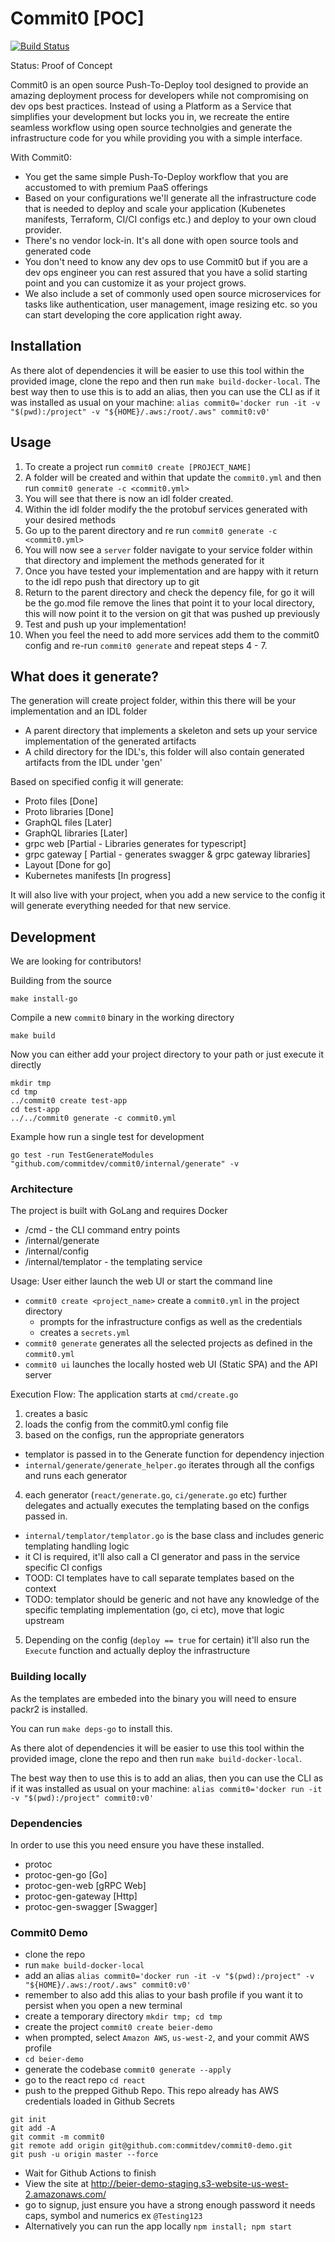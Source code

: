# Commit0 [POC]

[![Build Status](https://travis-ci.org/commitdev/commit0.svg)](https://travis-ci.org/commitdev/commit0)

Status: Proof of Concept

Commit0 is an open source Push-To-Deploy tool designed to provide an amazing deployment process for developers while not compromising on dev ops best practices. Instead of using a Platform as a Service that simplifies your development but locks you in, we recreate the entire seamless workflow using open source technolgies and generate the infrastructure code for you while providing you with a simple interface.

With Commit0:
- You get the same simple Push-To-Deploy workflow that you are accustomed to with premium PaaS offerings
- Based on your configurations we'll generate all the infrastructure code that is needed to deploy and scale your application (Kubenetes manifests, Terraform, CI/CI configs etc.) and deploy to your own cloud provider.
- There's no vendor lock-in. It's all done with open source tools and generated code
- You don't need to know any dev ops to use Commit0 but if you are a dev ops engineer you can rest assured that you have a solid starting point and you can customize it as your project grows.
- We also include a set of commonly used open source microservices for tasks like authentication, user management, image resizing etc. so you can start developing the core application right away.

## Installation

As there alot of dependencies it will be easier to use this tool within the provided image, clone the repo and then run `make build-docker-local`.
The best way then to use this is to add an alias, then you can use the CLI as if it was installed as usual on your machine:
`alias commit0='docker run -it -v "$(pwd):/project" -v "${HOME}/.aws:/root/.aws" commit0:v0'`

## Usage

1) To create a project run `commit0 create [PROJECT_NAME]`
2) A folder will be created and within that update the `commit0.yml` and then run `commit0 generate -c <commit0.yml>`
3) You will see that there is now an idl folder created.
4) Within the idl folder modify the the protobuf services generated with your desired methods
5) Go up to the parent directory and re run `commit0 generate -c <commit0.yml>`
6) You will now see a `server` folder navigate to your service folder within that directory and implement the methods generated for it
7) Once you have tested your implementation and are happy with it return to the idl repo push that directory up to git
8) Return to the parent directory and check the depency file, for go it will be the go.mod file remove the lines that point it to your local directory, this will now point it to the version on git that was pushed up previously
10) Test and push up your implementation!
9) When you feel the need to add more services add them to the commit0 config and re-run `commit0 generate` and repeat steps 4 - 7.


## What does it generate?

The generation will create project folder, within this there will be your implementation and an IDL folder

* A parent directory that implements a skeleton and sets up your service implementation of the generated artifacts
* A child directory for the IDL's, this folder will also contain generated artifacts from the IDL under 'gen'

Based on specified config it will generate:
  * Proto files [Done]
  * Proto libraries [Done]
  * GraphQL files [Later]
  * GraphQL libraries [Later]
  * grpc web [Partial - Libraries generates for typescript]
  * grpc gateway [ Partial  - generates swagger & grpc gateway libraries]
  * Layout [Done for go]
  * Kubernetes manifests [In progress]

It will also live with your project, when you add a new service to the config it will generate everything needed for that new service.


## Development
We are looking for contributors!

Building from the source
```
make install-go
```
Compile a new `commit0` binary in the working directory
```
make build
```

Now you can either add your project directory to your path or just execute it directly
```
mkdir tmp
cd tmp
../commit0 create test-app
cd test-app
../../commit0 generate -c commit0.yml
```

Example how run a single test for development
```
go test -run TestGenerateModules "github.com/commitdev/commit0/internal/generate" -v
```

### Architecture
The project is built with GoLang and requires Docker
- /cmd - the CLI command entry points
- /internal/generate
- /internal/config
- /internal/templator - the templating service

Usage:
User either launch the web UI or start the command line
- `commit0 create <project_name>` create a `commit0.yml` in the project directory
  - prompts for the infrastructure configs as well as the credentials
  - creates a `secrets.yml`
- `commit0 generate` generates all the selected projects as defined in the `commit0.yml`
- `commit0 ui` launches the locally hosted web UI (Static SPA) and the API server

Execution Flow:
The application starts at `cmd/create.go`
1. creates a basic 
2. loads the config from the commit0.yml config file
3. based on the configs, run the appropriate generators
  - templator is passed in to the Generate function for dependency injection
  - `internal/generate/generate_helper.go` iterates through all the configs and runs each generator
4. each generator (`react/generate.go`, `ci/generate.go` etc) further delegates and actually executes the templating based on the configs passed in.
  - `internal/templator/templator.go` is the base class and includes generic templating handling logic
  - it CI is required, it'll also call a CI generator and pass in the service specific CI configs
  - TOOD: CI templates have to call separate templates based on the context
  - TODO: templator should be generic and not have any knowledge of the specific templating implementation (go, ci etc), move that logic upstream
5. Depending on the config (`deploy == true` for certain) it'll also run the `Execute` function and actually deploy the infrastructure

### Building locally

As the templates are embeded into the binary you will need to ensure packr2 is installed.

You can run `make deps-go` to install this.

As there alot of dependencies it will be easier to use this tool within the provided image, clone the repo and then run `make build-docker-local`.

The best way then to use this is to add an alias, then you can use the CLI as if it was installed as usual on your machine:
`alias commit0='docker run -it -v "$(pwd):/project" commit0:v0'`

### Dependencies

In order to use this you need ensure you have these installed.
* protoc
* protoc-gen-go [Go]
* protoc-gen-web [gRPC Web]
* protoc-gen-gateway [Http]
* protoc-gen-swagger [Swagger]


### Commit0 Demo
- clone the repo
- run `make build-docker-local`
- add an alias `alias commit0='docker run -it -v "$(pwd):/project" -v "${HOME}/.aws:/root/.aws" commit0:v0'`
- remember to also add this alias to your bash profile if you want it to persist when you open a new terminal
- create a temporary directory `mkdir tmp; cd tmp`
- create the project `commit0 create beier-demo`
- when prompted, select `Amazon AWS`, `us-west-2`, and your commit AWS profile
- `cd beier-demo`
- generate the codebase `commit0 generate --apply` 
- go to the react repo `cd react` 
- push to the prepped Github Repo. This repo already has AWS credentials loaded in Github Secrets
```
git init
git add -A
git commit -m commit0
git remote add origin git@github.com:commitdev/commit0-demo.git
git push -u origin master --force
```
- Wait for Github Actions to finish
- View the site at http://beier-demo-staging.s3-website-us-west-2.amazonaws.com/
- go to signup, just ensure you have a strong enough password it needs caps, symbol and numerics ex `@Testing123` 
- Alternatively you can run the app locally `npm install; npm start`

